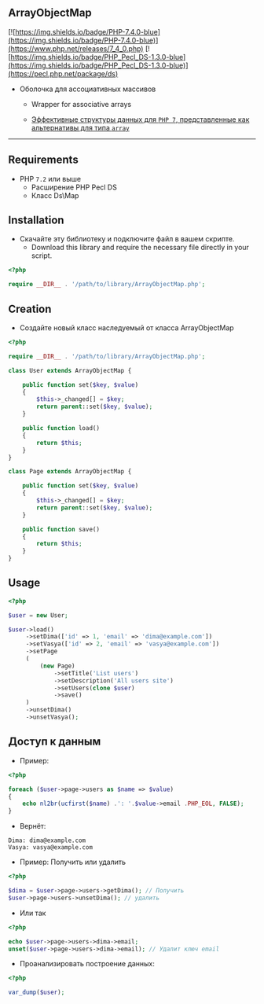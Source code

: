 ## ArrayObjectMap

[![https://img.shields.io/badge/PHP-7.4.0-blue](https://img.shields.io/badge/PHP-7.4.0-blue)](https://www.php.net/releases/7_4_0.php)
[![https://img.shields.io/badge/PHP_Pecl_DS-1.3.0-blue](https://img.shields.io/badge/PHP_Pecl_DS-1.3.0-blue)](https://pecl.php.net/package/ds)


- Оболочка для ассоциативных массивов
  - Wrapper for associative arrays

  - [Эффективные структуры данных для `PHP 7`, представленные как альтернативы для типа `array`](https://www.php.net/manual/ru/book.ds.php)

____

## Requirements

- PHP `7.2` или выше
  - Расширение PHP Pecl DS
  - Класс Ds\Map

## Installation

- Скачайте эту библиотеку и подключите файл в вашем скрипте.
  - Download this library and require the necessary file directly in your script.


``` php
<?php

require __DIR__ . '/path/to/library/ArrayObjectMap.php';
```

## Creation

- Создайте новый класс наследуемый от класса ArrayObjectMap

``` php
<?php

require __DIR__ . '/path/to/library/ArrayObjectMap.php';

class User extends ArrayObjectMap {

    public function set($key, $value)
    {
        $this->_changed[] = $key;
        return parent::set($key, $value);
    }

    public function load()
    {
        return $this;
    }
}

class Page extends ArrayObjectMap {

    public function set($key, $value)
    {
        $this->_changed[] = $key;
        return parent::set($key, $value);
    }

    public function save()
    {
        return $this;
    }
}
```

## Usage

``` php
<?php

$user = new User;

$user->load()
     ->setDima(['id' => 1, 'email' => 'dima@example.com'])
     ->setVasya(['id' => 2, 'email' => 'vasya@example.com'])
     ->setPage
     (
         (new Page)
             ->setTitle('List users')
             ->setDescription('All users site')
             ->setUsers(clone $user)
             ->save()
     )
     ->unsetDima()
     ->unsetVasya();
```

## Доступ к данным

- Пример:

``` php
<?php

foreach ($user->page->users as $name => $value)
{
    echo nl2br(ucfirst($name) .': '.$value->email .PHP_EOL, FALSE);
}
```

- Вернёт:

```
Dima: dima@example.com
Vasya: vasya@example.com
```

- Пример: Получить или удалить

``` php
<?php

$dima = $user->page->users->getDima(); // Получить
$user->page->users->unsetDima(); // удалить
```

- Или так

``` php
<?php

echo $user->page->users->dima->email;
unset($user->page->users->dima->email); // Удалит ключ email
```

- Проанализировать построение данных:

``` php
<?php

var_dump($user);
```

